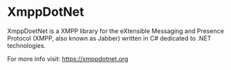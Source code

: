 # XmppDotNet

XmppDoetNet is a XMPP library for the eXtensible Messaging and Presence Protocol (XMPP, also known as Jabber)
written in C# dedicated to .NET technologies.

For more info visit: https://xmppdotnet.org